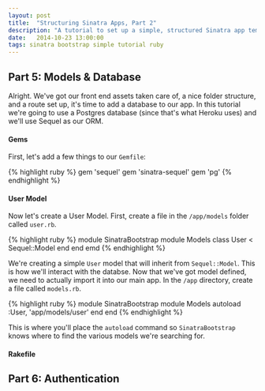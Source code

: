 ```yaml
---
layout: post
title:  "Structuring Sinatra Apps, Part 2"
description: "A tutorial to set up a simple, structured Sinatra app template"
date:   2014-10-23 13:00:00
tags: sinatra bootstrap simple tutorial ruby
---
```


## Part 5: Models & Database

Alright. We've got our front end assets taken care of, a nice folder structure, and a route set up, it's time to add a database to our app. In this tutorial we're going to use a Postgres database (since that's what Heroku uses) and we'll use Sequel as our ORM. 

#### Gems

First, let's add a few things to our `Gemfile`:

{% highlight ruby %}
gem 'sequel'
gem 'sinatra-sequel'
gem 'pg'
{% endhighlight %}

#### User Model

Now let's create a User Model. First, create a file in the `/app/models` folder called `user.rb`. 

{% highlight ruby %}
module SinatraBootstrap
  module Models
    class User < Sequel::Model
    end
  end
emd
{% endhighlight %}

We're creating a simple `User` model that will inherit from `Sequel::Model`. This is how we'll interact with the databse. Now that we've got model defined, we need to actually import it into our main app. In the `/app` directory, create a file called `models.rb`. 

{% highlight ruby %}
module SinatraBootstrap
  module Models
    autoload :User, 'app/models/user'
  end
end
{% endhighlight %}

This is where you'll place the `autoload` command so `SinatraBootstrap` knows where to find the various models we're searching for.




#### Rakefile

## Part 6: Authentication